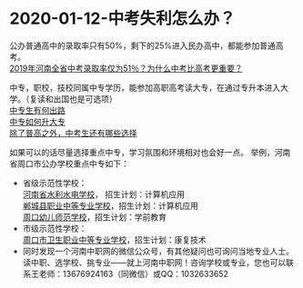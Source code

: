 # 2020-01-12-中考失利怎么办？
公办普通高中的录取率只有50%，剩下的25%进入民办高中，都能参加普通高考。<br>
[2019年河南全省中考录取率仅为51％？为什么中考比高考更重要？](https://new.qq.com/rain/a/20191211a09x0x00)

中专，职校，技校同属中专学历，能参加高职高考读大专，在通过专升本进入大学。（复读和出国也是可选项）<br>
[中专生有何出路](https://www.zhihu.com/question/22953782)<br>
[中专如何升大专](https://zhuanlan.zhihu.com/p/36846069) <br>
[除了普高之外，中考生还有哪些选择](https://kuaibao.qq.com/s/20190719A0JFWU00?refer=spider)

如果可以的话尽量选择重点中专，学习氛围和环境相对也会好一点。
举例，河南省周口市公办学校重点中专如下：<br>
- 省级示范性学校：<br>
[河南省水利水电学校](http://zk.hagaozhong.com/School/SchoolDetail?id=2013042617571824164127901)， 招生计划：计算机应用<br>
[郸城县职业中等专业学校](http://zk.hagaozhong.com/School/SchoolDetail?id=2014052017351030879641701)，招生计划：计算机应用<br>
[周口幼儿师范学校](http://zk.hagaozhong.com/School/SchoolDetail?id=2013042617571823564122701)，招生计划：学前教育<br>
- 市级示范性学校：<br>
[周口市卫生职业中等专业学校](http://zk.hagaozhong.com/School/SchoolDetail?id=2013042617571826564157001)，招生计划：康复技术
- 同时发现一个河南中职网的微信公众号，有其他疑问也可询问当地专业人士。读中职、选学校、挑专业——就上河南中职网！咨询学校或专业，您也可以联系王老师：13676924163（同微信）或QQ：1032633652
